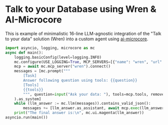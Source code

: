 # Talk to your Database using Wren & AI-Microcore

This is example of minimalistic 16-line LLM-agnostic integration of the "Talk to your data" 
solution (Wren) into a custom agent using
[ai-microcore](https://github.com/Nayjest/ai-microcore).

```python
import asyncio, logging, microcore as mc
async def main():
    logging.basicConfig(level=logging.INFO)
    mc.configure(USE_LOGGING=True, MCP_SERVERS=[{"name": "wren", "url": "ws://localhost:8000/mcp/"}])
    mcp = await mc.mcp_server("wren").connect()
    messages = [mc.prompt("""
        [Task]
        Answer following question using tools: {{question}}
        [Tools]
        {{tools}}
        """, question=input("Ask your data: "), tools=mcp.tools, remove_indent=True
    ).as_system]
    while (llm_answer := mc.llm(messages)).contains_valid_json():
        messages += [llm_answer.as_assistant, await mcp.exec(llm_answer)]
    print("The final answer is:\n", mc.ui.magenta(llm_answer))
asyncio.run(main())
```